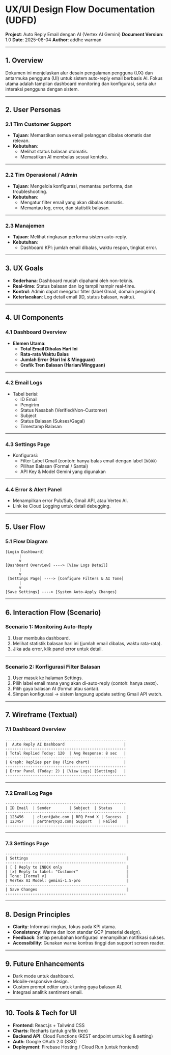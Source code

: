 # **UX/UI Design Flow Documentation (UDFD)**

**Project**: Auto Reply Email dengan AI (Vertex AI Gemini)
**Document Version**: 1.0
**Date**: 2025-08-04
**Author**: addhe warman

---

## **1. Overview**

Dokumen ini menjelaskan alur desain pengalaman pengguna (UX) dan antarmuka pengguna (UI) untuk sistem auto-reply email berbasis AI. Fokus utama adalah tampilan dashboard monitoring dan konfigurasi, serta alur interaksi pengguna dengan sistem.

---

## **2. User Personas**

### **2.1 Tim Customer Support**

* **Tujuan**: Memastikan semua email pelanggan dibalas otomatis dan relevan.
* **Kebutuhan**:
  * Melihat status balasan otomatis.
  * Memastikan AI membalas sesuai konteks.

---

### **2.2 Tim Operasional / Admin**

* **Tujuan**: Mengelola konfigurasi, memantau performa, dan troubleshooting.
* **Kebutuhan**:
  * Mengatur filter email yang akan dibalas otomatis.
  * Memantau log, error, dan statistik balasan.

---

### **2.3 Manajemen**

* **Tujuan**: Melihat ringkasan performa sistem auto-reply.
* **Kebutuhan**:
  * Dashboard KPI: jumlah email dibalas, waktu respon, tingkat error.

---

## **3. UX Goals**

* **Sederhana**: Dashboard mudah dipahami oleh non-teknis.
* **Real-time**: Status balasan dan log tampil hampir real-time.
* **Kontrol**: Admin dapat mengatur filter (label Gmail, domain pengirim).
* **Keterlacakan**: Log detail email (ID, status balasan, waktu).

---

## **4. UI Components**

### **4.1 Dashboard Overview**

* **Elemen Utama**:
  * **Total Email Dibalas Hari Ini**
  * **Rata-rata Waktu Balas**
  * **Jumlah Error (Hari Ini & Mingguan)**
  * **Grafik Tren Balasan (Harian/Mingguan)**

---

### **4.2 Email Logs**

* Tabel berisi:
  * ID Email
  * Pengirim
  * Status Nasabah (Verified/Non-Customer)
  * Subject
  * Status Balasan (Sukses/Gagal)
  * Timestamp Balasan

---

### **4.3 Settings Page**

* Konfigurasi:
  * Filter Label Gmail (contoh: hanya balas email dengan label `INBOX`)
  * Pilihan Balasan (Formal / Santai)
  * API Key & Model Gemini yang digunakan

---

### **4.4 Error & Alert Panel**

* Menampilkan error Pub/Sub, Gmail API, atau Vertex AI.
* Link ke Cloud Logging untuk detail debugging.

---

## **5. User Flow**

### **5.1 Flow Diagram**

```
[Login Dashboard]
      |
      v
[Dashboard Overview] ----> [View Logs Detail]
      |
      v
 [Settings Page] ----> [Configure Filters & AI Tone]
      |
      v
[Save Settings] ----> [System Auto-Apply Changes]
```

---

## **6. Interaction Flow (Scenario)**

### **Scenario 1: Monitoring Auto-Reply**

1. User membuka dashboard.
2. Melihat statistik balasan hari ini (jumlah email dibalas, waktu rata-rata).
3. Jika ada error, klik panel error untuk detail.

---

### **Scenario 2: Konfigurasi Filter Balasan**

1. User masuk ke halaman Settings.
2. Pilih label email mana yang akan di-auto-reply (contoh: hanya `INBOX`).
3. Pilih gaya balasan AI (formal atau santai).
4. Simpan konfigurasi → sistem langsung update setting Gmail API watch.

---

## **7. Wireframe (Textual)**

### **7.1 Dashboard Overview**

```
-----------------------------------------------------
|  Auto Reply AI Dashboard                          |
-----------------------------------------------------
| Total Replied Today: 120  | Avg Response: 8 sec   |
-----------------------------------------------------
| Graph: Replies per Day (line chart)               |
-----------------------------------------------------
| Error Panel (Today: 2) | [View Logs] [Settings]   |
-----------------------------------------------------
```

---

### **7.2 Email Log Page**

```
-----------------------------------------------------
| ID Email  | Sender        | Subject  | Status     |
-----------------------------------------------------
| 123456    | client@abc.com | RFQ Prod X | Success  |
| 123457    | partner@xyz.com| Support   | Failed    |
-----------------------------------------------------
```

---

### **7.3 Settings Page**

```
-----------------------------------------------------
| Settings                                           |
-----------------------------------------------------
| [ ] Reply to INBOX only                            |
| [x] Reply to label: "Customer"                     |
| Tone: [Formal v]                                   |
| Vertex AI Model: gemini-1.5-pro                    |
-----------------------------------------------------
| Save Changes                                       |
-----------------------------------------------------
```

---

## **8. Design Principles**

* **Clarity**: Informasi ringkas, fokus pada KPI utama.
* **Consistency**: Warna dan icon standar GCP (material design).
* **Feedback**: Setiap perubahan konfigurasi menampilkan notifikasi sukses.
* **Accessibility**: Gunakan warna kontras tinggi dan support screen reader.

---

## **9. Future Enhancements**

* Dark mode untuk dashboard.
* Mobile-responsive design.
* Custom prompt editor untuk tuning gaya balasan AI.
* Integrasi analitik sentiment email.

---

## **10. Tools & Tech for UI**

* **Frontend**: React.js + Tailwind CSS
* **Charts**: Recharts (untuk grafik tren)
* **Backend API**: Cloud Functions (REST endpoint untuk log & setting)
* **Auth**: Google OAuth 2.0 (SSO)
* **Deployment**: Firebase Hosting / Cloud Run (untuk frontend)
